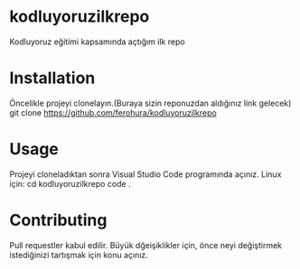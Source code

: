 # kodluyoruzilkrepo
Kodluyoruz eğitimi kapsamında açtığım ilk repo
# Installation
Öncelikle projeyi clonelayın.(Buraya sizin reponuzdan aldığınız link gelecek)
git clone https://github.com/ferohura/kodluyoruzilkrepo
# Usage
Projeyi cloneladıktan sonra Visual Studio Code programında açınız.
Linux için:
cd kodluyoruzilkrepo
code .
# Contributing
Pull requestler kabul edilir. Büyük dğeişiklikler için, önce neyi değiştirmek istediğinizi tartışmak için konu açınız.
